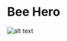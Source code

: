 # Bee Hero
![alt text]([http://url/to/img.png](https://play-lh.googleusercontent.com/o2ZlaF4nS8pKUsJ4RvxX3qotnnLt22kCwo_809Cc5vfML51CQDuotH8mLYg2ih9kz8g=w5120-h2880-rw)https://play-lh.googleusercontent.com/o2ZlaF4nS8pKUsJ4RvxX3qotnnLt22kCwo_809Cc5vfML51CQDuotH8mLYg2ih9kz8g=w5120-h2880-rw)
